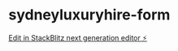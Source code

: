 # sydneyluxuryhire-form

[Edit in StackBlitz next generation editor ⚡️](https://stackblitz.com/~/github.com/dslvikky/sydneyluxuryhire-form)